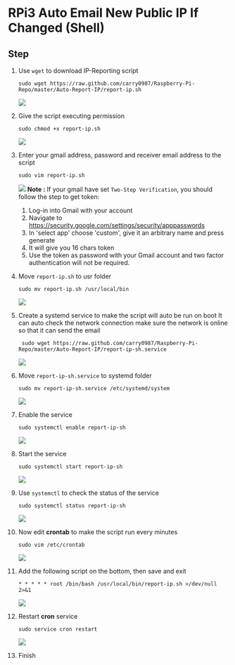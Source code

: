 # RPi3 Auto Email New Public IP If Changed (Shell)

## Step
1. Use ```wget``` to download IP-Reporting script
    ```
    sudo wget https://raw.github.com/carry0987/Raspberry-Pi-Repo/master/Auto-Report-IP/report-ip.sh
    ```
    ![](static/image/08/img_1.jpg)

2. Give the script executing permission
    ```
    sudo chmod +x report-ip.sh
    ```
    ![](static/image/08/img_2.jpg)

3. Enter your gmail address, password and receiver email address to the script
    ```
    sudo vim report-ip.sh
    ```
    ![](static/image/08/img_3.jpg)
    **Note :** If your gmail have set ```Two-Step Verification```, you should follow the step to get token:
    1. Log-in into Gmail with your account
    2. Navigate to https://security.google.com/settings/security/apppasswords
    3. In 'select app' choose 'custom', give it an arbitrary name and press generate
    4. It will give you 16 chars token
    5. Use the token as password with your Gmail account and two factor authentication will not be required.

4. Move ```report-ip.sh``` to usr folder
    ```
    sudo mv report-ip.sh /usr/local/bin
    ```
    ![](static/image/08/img_4.jpg)

5. Create a systemd service to make the script will auto be run on boot
   It can auto check the network connection make sure the network is online so that it can send the email
    ```
     sudo wget https://raw.github.com/carry0987/Raspberry-Pi-Repo/master/Auto-Report-IP/report-ip-sh.service
    ```
    ![](static/image/08/img_5.jpg)

6. Move ```report-ip-sh.service``` to systemd folder
    ```
    sudo mv report-ip-sh.service /etc/systemd/system
    ```
    ![](static/image/08/img_6.jpg)

7. Enable the service
    ```
    sudo systemctl enable report-ip-sh
    ```
    ![](static/image/08/img_7.jpg)

8. Start the service
    ```
    sudo systemctl start report-ip-sh
    ```
    ![](static/image/08/img_8.jpg)

9. Use ```systemctl``` to check the status of the service
    ```
    sudo systemctl status report-ip-sh
    ```
    ![](static/image/08/img_9.jpg)

10. Now edit **crontab** to make the script run every minutes
    ```
    sudo vim /etc/crontab
    ```
    ![](static/image/08/img_10.jpg)

11. Add the following script on the bottom, then save and exit
    ```
    * * * * * root /bin/bash /usr/local/bin/report-ip.sh >/dev/null 2>&1
    ```
    ![](static/image/08/img_11.jpg)

12. Restart **cron** service
    ```
    sudo service cron restart
    ```
    ![](static/image/08/img_12.jpg)

13. Finish